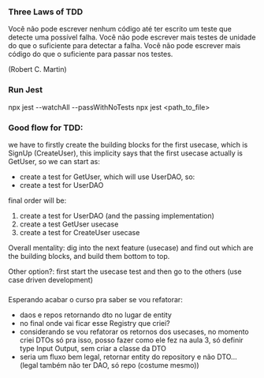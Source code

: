 ### Three Laws of TDD

Você não pode escrever nenhum código até ter escrito um teste que detecte uma possível falha.
Você não pode escrever mais testes de unidade do que o suficiente para detectar a falha.
Você não pode escrever mais código do que o suficiente para passar nos testes.

(Robert C. Martin)



### Run Jest

npx jest --watchAll --passWithNoTests
npx jest <path_to_file>


### Good flow for TDD:
we have to firstly create the building blocks for the first usecase, which is SignUp (CreateUser), 
this implicity says that the first usecase actually is GetUser, so we can start as:

* create a test for GetUser, which will use UserDAO, so:
* create a test for UserDAO

final order will be:

1. create a test for UserDAO (and the passing implementation)
2. create a test GetUser usecase
3. create a test for CreateUser usecase

Overall mentality: dig into the next feature (usecase) and find out which are the building blocks, and build them bottom to top.

Other option?: first start the usecase test and then go to the others (use case driven development)

###
Esperando acabar o curso pra saber se vou refatorar:
* daos e repos retornando dto no lugar de entity
* no final onde vai ficar esse Registry que criei?
* considerando se vou refatorar os retornos dos usecases, no momento criei DTOs só pra isso, posso fazer como ele fez na aula 3, só definir type Input Output, sem criar a classe da DTO
* seria um fluxo bem legal, retornar entity do repository e não DTO... (legal também não ter DAO, só repo (costume mesmo))